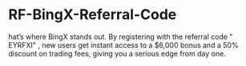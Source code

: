 # RF-BingX-Referral-Code
hat’s where BingX stands out.  By registering with the referral code " EYRFXI" , new users get instant access to a $6,000 bonus and a 50% discount on trading fees, giving you a serious edge from day one.
